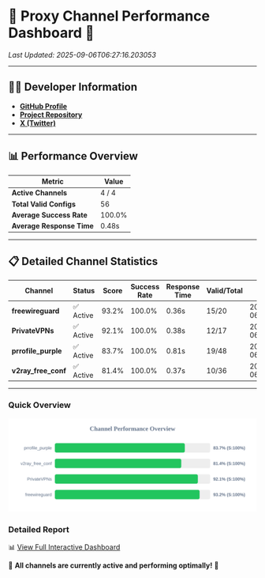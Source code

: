 # 🌟 Proxy Channel Performance Dashboard 🌟

_Last Updated: 2025-09-06T06:27:16.203053_

---

## 👩‍💻 Developer Information

- **[GitHub Profile](https://github.com/4n0nymou3)**  
- **[Project Repository](https://github.com/4n0nymou3/multi-proxy-config-fetcher)**  
- **[X (Twitter)](https://x.com/4n0nymou3)**  

---

## 📊 Performance Overview

| Metric                | Value       |
|-----------------------|-------------|
| **Active Channels**   | 4 / 4       |
| **Total Valid Configs** | 56          |
| **Average Success Rate** | 100.0%      |
| **Average Response Time** | 0.48s       |

---

## 📋 Detailed Channel Statistics

| Channel          | Status     | Score  | Success Rate | Response Time | Valid/Total | Last Success               |
|------------------|------------|--------|--------------|---------------|-------------|----------------------------|
| **freewireguard**  | ✅ Active  | 93.2%  | 100.0% | 0.36s         | 15/20       | 2025-09-06T06:27:16.201389 |
| **PrivateVPNs**  | ✅ Active  | 92.1%  | 100.0% | 0.38s         | 12/17       | 2025-09-06T06:27:15.812091 |
| **prrofile_purple**  | ✅ Active  | 83.7%  | 100.0% | 0.81s         | 19/48       | 2025-09-06T06:27:14.923689 |
| **v2ray_free_conf**  | ✅ Active  | 81.4%  | 100.0% | 0.37s         | 10/36       | 2025-09-06T06:27:15.392860 |

---

### Quick Overview
<div align="center">
  <a href="https://raw.githubusercontent.com/nullluser/NullRepo/refs/heads/main/assets/channel_stats_chart.svg">
    <img src="https://raw.githubusercontent.com/nullluser/NullRepo/refs/heads/main/assets/channel_stats_chart.svg" alt="Source Performance Statistics" width="800">
  </a>
</div>

### Detailed Report
📊 [View Full Interactive Dashboard](https://htmlpreview.github.io/?https://github.com/nullluser/NullRepo/blob/main/assets/performance_report.html)

🎉 **All channels are currently active and performing optimally!** 🎉
